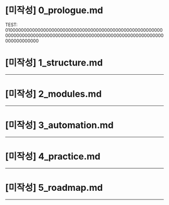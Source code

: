 # [미작성] 0_prologue.md

TEST: 010000000000000000000000000000000000000000000000000000000000000000000000000000000000000000000000000000000000000000000000000000

# [미작성] 1_structure.md

---

# [미작성] 2_modules.md

---

# [미작성] 3_automation.md

---

# [미작성] 4_practice.md

---

# [미작성] 5_roadmap.md

---

